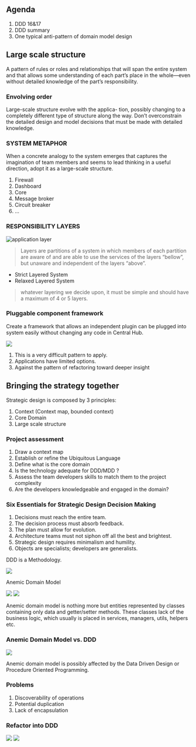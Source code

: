 ## Agenda

1. DDD 16&17
2. DDD summary
3. One typical anti-pattern of domain model design



## Large scale structure

A pattern of rules or roles and relationships that will span the entire system and that allows some understanding of each part’s place in the whole—even without detailed knowledge of the part’s responsibility.



### Envolving order

 Large-scale structure evolve with the applica- tion, possibly changing to a completely different type of structure along the way. Don’t overconstrain the detailed design and model decisions that must be made with detailed knowledge.
 
 
 
 ### SYSTEM METAPHOR
 
 When a concrete analogy to the system emerges that captures the imagination of team members and seems to lead thinking in a useful direction, adopt it as a large-scale structure.
 
 
 
 1. Firewall
 2. Dashboard
 3. Core
 4. Message broker
 5. Circuit breaker
 6. ...
 


### RESPONSIBILITY LAYERS

![application layer](img/application-layers.png)

> Layers are partitions of a system in which members of each partition are aware of and are able to use the services of the layers “bellow”, but unaware and independent of the layers “above”.

* Strict Layered System
* Relaxed Layered System

> whatever layering we decide upon, it must be simple and should have a maximum of 4 or 5 layers.



### Pluggable component framework

Create a framework that allows an independent plugin can be plugged into system easily without changing any code in Central Hub.

![](img/pluggable-component-framwork.png)



1. This is a very difficult pattern to apply.
2. Applications have limited options.
3. Against the pattern of refactoring toward deeper insight



## Bringing the strategy together

Strategic design is composed by 3 principles:

1. Context (Context map, bounded context)
2. Core Domain
3. Large scale structure



### Project assessment

1. Draw a context map
2. Establish or refine the Ubiquitous Language
3. Define what is the core domain
4. Is the technology adequate for DDD/MDD ?
5. Assess the team developers skills to match them to the project complexity
6. Are the developers knowledgeable and engaged in the domain?



### Six Essentials for Strategic Design Decision Making

1. Decisions must reach the entire team.
2. The decision process must absorb feedback.
3. The plan must allow for evolution.
4. Architecture teams must not siphon off all the best and brightest.
5. Strategic design requires minimalism and humility.
6. Objects are specialists; developers are generalists.



DDD is a Methodology.

![](img/ddd-overview.png)



Anemic Domain Model



![](img/user-anemic.png)
![](img/user-service.png)

Anemic domain model is nothing more but entities represented by classes containing only data and getter/setter methods. These classes lack of the business logic, which usually is placed in services, managers, utils, helpers etc.



### Anemic Domain Model vs. DDD

![](img/anemic-vs-ddd.png)



Anemic domain model is possibly affected by the Data Driven Design or Procedure Oriented Programming.



### Problems

1. Discoverability of operations
2. Potential duplication
3. Lack of encapsulation



### Refactor into DDD

![](img/user-name.png)
![](img/user-improved.png)